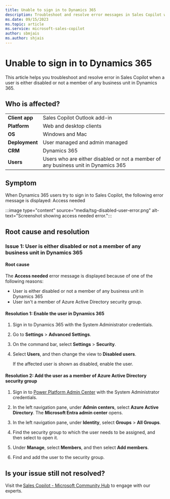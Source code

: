 ```yaml
---
title: Unable to sign in to Dynamics 365
description: Troubleshoot and resolve error messages in Sales Copilot when a user is either disabled or not a member of any business unit in Dynamics 365.
ms.date: 09/15/2023
ms.topic: article
ms.service: microsoft-sales-copilot
author: sbmjais
ms.author: shjais
---
```


# Unable to sign in to Dynamics 365

This article helps you troubleshoot and resolve error in Sales Copilot when a user is either disabled or not a member of any business unit in Dynamics 365.

## Who is affected?

|  |  |
|---------|---------|
|**Client app**     |  Sales Copilot Outlook add-in        |
|**Platform**     | Web and desktop clients         |
|**OS**     | Windows and Mac         |
|**Deployment**     | User managed and admin managed       |
|**CRM**     | Dynamics 365        |
|**Users**     | Users who are either disabled or not a member of any business unit in Dynamics 365  |

## Symptom

When Dynamics 365 users try to sign in to Sales Copilot, the following error message is displayed: Access needed

:::image type="content" source="media/tsg-disabled-user-error.png" alt-text="Screenshot showing access needed error.":::

## Root cause and resolution

### Issue 1: User is either disabled or not a member of any business unit in Dynamics 365

#### Root cause

The **Access needed** error message is displayed because of one of the following reasons:
- User is either disabled or not a member of any business unit in Dynamics 365
- User isn't a member of Azure Active Directory security group.

#### Resolution 1: Enable the user in Dynamics 365

1. Sign in to Dynamics 365 with the System Administrator credentials.

2. Go to **Settings** > **Advanced Settings**.

3. On the command bar, select **Settings** > **Security**.

4. Select **Users**, and then change the view to **Disabled users**.

    If the affected user is shown as disabled, enable the user.

#### Resolution 2: Add the user as a member of Azure Active Directory security group

1. Sign in to [Power Platform Admin Center](https://admin.powerplatform.microsoft.com) with the System Administrator credentials.

2. In the left navigation pane, under **Admin centers**, select **Azure Active Directory**.
    The **Microsoft Entra admin center** opens.

1. In the left navigation pane, under **Identity**, select **Groups** > **All Groups**.

1. Find the security group to which the user needs to be assigned, and then select to open it.

1. Under **Manage**, select **Members**, and then select **Add members**.

1. Find and add the user to the security group.

## Is your issue still not resolved?

Visit the [Sales Copilot - Microsoft Community Hub](https://techcommunity.microsoft.com/t5/viva-sales/bd-p/VivaSales) to engage with our experts.